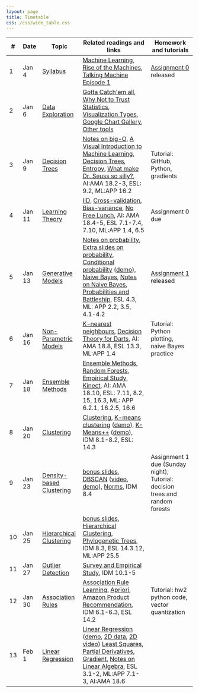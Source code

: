 ```yaml
---
layout: page
title: Timetable
css: /css/wide_table.css
---
```


| # | Date | Topic | Related readings and links | Homework and tutorials |
|---|--------|--------|---------------------------|--------------------|
| 1 | Jan 4 | [Syllabus](https://github.com/UBC-CS/cpsc340/raw/master/lectures/L1.pdf) | [Machine Learning](https://en.wikipedia.org/wiki/Machine_learning), [Rise of the Machines](http://www.economist.com/news/briefing/21650526-artificial-intelligence-scares-peopleexcessively-so-rise-machines), [Talking Machine Episode 1](http://www.thetalkingmachines.com/blog/2015/1/1/hello-world) | [Assignment 0](https://github.com/UBC-CS/cpsc340/raw/master/assignments/a0.zip) released
| 2 | Jan 6 | [Data Exploration](https://github.com/UBC-CS/cpsc340/raw/master/lectures/L2.pdf) | [Gotta Catch'em all](http://datagenetics.com/blog/april32016/index.html), [Why Not to Trust Statistics](https://mathwithbaddrawings.com/2016/07/13/why-not-to-trust-statistics/), [Visualization Types](http://guides.library.duke.edu/datavis/vis_types), [Google Chart Gallery](https://developers.google.com/chart/interactive/docs/gallery?hl=en), [Other tools](http://selection.datavisualization.ch/) |
| 3 | Jan 9 | [Decision Trees](https://github.com/UBC-CS/cpsc340/raw/master/lectures/L3.pdf) | [Notes on big-O](https://www.cs.ubc.ca/~schmidtm/Courses/340-F15/notes_BigO.pdf), [A Visual Introduction to Machine Learning](http://www.r2d3.us/visual-intro-to-machine-learning-part-1), [Decision Trees](https://en.wikipedia.org/wiki/Decision_tree_learning), [Entropy](https://en.wikipedia.org/wiki/Entropy_(information_theory)), [What make Dr. Seuss so silly?](https://www.washingtonpost.com/news/morning-mix/wp/2015/12/02/scientists-have-figured-out-what-makes-dr-seuss-so-silly/), AI:AMA 18.2-3, ESL: 9.2, ML:APP 16.2 | Tutorial: GitHub, Python, gradients |
| 4 | Jan 11 | [Learning Theory](https://github.com/UBC-CS/cpsc340/raw/master/lectures/L4.pdf) | [IID](https://en.wikipedia.org/wiki/Independent_and_identically_distributed_random_variables), [Cross-validation](https://en.wikipedia.org/wiki/Cross-validation_(statistics)), [Bias-variance](https://en.wikipedia.org/wiki/Bias%E2%80%93variance_tradeoff), [No Free Lunch](http://dml.cs.byu.edu/~cgc/docs/mldm_tools/Reading/LCG.pdf), AI: AMA 18.4-5, ESL 7.1-7.4, 7.10, ML:APP 1.4, 6.5 | Assignment 0 due |
| 5 | Jan 13 | [Generative Models](https://github.com/UBC-CS/cpsc340/raw/master/lectures/L5.pdf) | [Notes on probability](https://www.cs.ubc.ca/~schmidtm/Courses/340-F15/notes_probability.pdf), [Extra slides on probability](https://github.com/UBC-CS/cpsc340/raw/master/lectures/probability_notes.pdf), [Conditional probability](https://en.wikipedia.org/wiki/Conditional_probability) ([demo](http://setosa.io/ev/conditional-probability/)), [Naive Bayes](https://en.wikipedia.org/wiki/Naive_Bayes_classifier), [Notes on Naive Bayes](http://www.cs.ubc.ca/~schmidtm/Courses/540-F14/naiveBayes.pdf), [Probabilities and Battleship](http://datagenetics.com/blog/december32011/index.html), ESL 4.3, ML: APP 2.2, 3.5, 4.1-4.2 | [Assignment 1](https://github.com/UBC-CS/cpsc340/raw/master/assignments/a1.zip) released |
| 6 | Jan 16 | [Non-Parametric Models](https://github.com/UBC-CS/cpsc340/raw/master/lectures/L6.pdf) | [K-nearest neighbours](https://en.wikipedia.org/wiki/K-nearest_neighbors_algorithm), [Decision Theory for Darts](http://www.datagenetics.com/blog/january12012/index.html), AI: AMA 18.8, ESL 13.3, ML:APP 1.4 | Tutorial: Python plotting, naive Bayes practice |
| 7 | Jan 18 | [Ensemble Methods](https://github.com/UBC-CS/cpsc340/raw/master/lectures/L7.pdf) | [Ensemble Methods](https://en.wikipedia.org/wiki/Ensemble_learning), [Random Forests](https://en.wikipedia.org/wiki/Random_forest), [Empirical Study](http://jmlr.org/papers/volume15/delgado14a/delgado14a.pdf), [Kinect](https://www.microsoft.com/en-us/research/wp-content/uploads/2016/02/BodyPartRecognition.pdf), AI: AMA 18.10, ESL: 7.11, 8.2, 15, 16.3, ML: APP 6.2.1, 16.2.5, 16.6 |
| 8 | Jan 20 | [Clustering](https://github.com/UBC-CS/cpsc340/raw/master/lectures/L8.pdf) | [Clustering](https://en.wikipedia.org/wiki/Cluster_analysis), [K-means clustering](https://en.wikipedia.org/wiki/K-means_clustering) ([demo](https://www.naftaliharris.com/blog/visualizing-k-means-clustering/)), [K-Means++](http://ilpubs.stanford.edu:8090/778/1/2006-13.pdf) ([demo](https://www.youtube.com/watch?v=BIQDlmZDuf8)), IDM 8.1-8.2, ESL: 14.3 | |
| 9 | Jan 23 | [Density-based Clustering](https://github.com/UBC-CS/cpsc340/raw/master/lectures/L9.pdf) | [bonus slides](https://github.com/UBC-CS/cpsc340/raw/master/lectures/L9bonus.pdf), [DBSCAN](https://en.wikipedia.org/wiki/DBSCAN) ([video](https://www.cs.ubc.ca/~schmidtm/Courses/340-F16/dbscan.mov), [demo](https://www.naftaliharris.com/blog/visualizing-dbscan-clustering/)), [Norms](https://en.wikipedia.org/wiki/Norm_(mathematics)), IDM 8.4 | Assignment 1 due (Sunday night), Tutorial: decision trees and random forests |
| 10 | Jan 25 | [Hierarchical Clustering](https://github.com/UBC-CS/cpsc340/raw/master/lectures/L10.pdf) | [bonus slides](https://github.com/UBC-CS/cpsc340/raw/master/lectures/L10bonus.pdf), [Hierarchical Clustering](https://en.wikipedia.org/wiki/Hierarchical_clustering), [Phylogenetic Trees](https://en.wikipedia.org/wiki/Phylogenetic_tree), IDM 8.3, ESL 14.3.12, ML:APP 25.5 |  
| 11 | Jan 27 | [Outlier Detection](https://github.com/UBC-CS/cpsc340/raw/master/lectures/L11.pdf) | [Survey and Empirical Study](http://journals.plos.org/plosone/article?id=10.1371%2Fjournal.pone.0152173), IDM 10.1-5 |
| 12 | Jan 30 | [Association Rules](https://github.com/UBC-CS/cpsc340/raw/master/lectures/L12.pdf) | [Association Rule Learning](https://en.wikipedia.org/wiki/Association_rule_learning), [Apriori](https://en.wikipedia.org/wiki/Apriori_algorithm), [Amazon Product Recommendation](https://www.cs.umd.edu/~samir/498/Amazon-Recommendations.pdf), IDM 6.1-6.3, ESL 14.2   | Tutorial: hw2 python code, vector quantization
| 13 | Feb 1 | [Linear Regression](https://github.com/UBC-CS/cpsc340/raw/master/lectures/L13.pdf) | [Linear Regression](http://datagenetics.com/blog/august12013/index.html) ([demo](http://setosa.io/ev/ordinary-least-squares-regression/), [2D data](linear.mp4), [2D video](linear2.mp4)) [Least Squares](https://en.wikipedia.org/wiki/Ordinary_least_squares), [Partial Derivatives](https://en.wikipedia.org/wiki/Partial_derivative), [Gradient](https://en.wikipedia.org/wiki/Gradient), [Notes on Linear Algebra](https://www.cs.ubc.ca/~schmidtm/Documents/2009_Notes_LinearAlgebra.pdf), ESL 3.1-2, ML:APP 7.1-3, AI:AMA 18.6 |
<!--

| 14 | Feb 3 | [Non-Linear Regression](https://github.com/UBC-CS/cpsc340/raw/master/lectures/L14.pdf) | [bonus slides](https://github.com/UBC-CS/cpsc340/raw/master/lectures/L14bonus.pdf), [Fluid simulation paper](https://www.inf.ethz.ch/personal/ladickyl/fluid_sigasia15.pdf), [Fluid simulation video](https://www.youtube.com/watch?v=kGB7Wd9CudA), [Linear/Quadratic Gradients](https://www.cs.ubc.ca/~schmidtm/Courses/340-F16/linearQuadraticGradients.pdf), ESL 5.1, 6.3, and 6.7 |
| 15 | Feb 6 | Regularization | [RBF video](https://www.cs.ubc.ca/~schmidtm/Courses/340-F16/rbf.mp4) [RBF and Regularization video](https://www.cs.ubc.ca/~schmidtm/Courses/340-F16/rbf2.mp4), ESL 3.4, ML:APP 7.5, AI:AMA 18.4 | hw2 due (Sunday night), Tutorial: hw3 practice problems |

Fri Oct 14  
[Gradient Descent](L16.pdf) [Gradient Descent](https://en.wikipedia.org/wiki/Gradient_descent)  
ML:APP 7.4 Mon Oct 17  
[Logistic Regression](L17.pdf) [Gmail Priority Inbox](http://static.googleusercontent.com/media/research.google.com/en//pubs/archive/36955.pdf)  
ESL 4.4, ML:APP 8.1-3, AI:AMA 18.9

Wed Oct 19  
[Support Vector Machines](L18.pdf) [Support Vector Machines](https://en.wikipedia.org/wiki/Support_vector_machine)  
ESL 4.5 and 12.1-2, ML:APP 14.5 Assignment 3 due  
[Tutorial 6](T6.pdf) Fri Oct 21  

[Kernel Methods](L19.pdf) ESL 12.3, ML:APP 14.1-4 Mon Oct 24  
[Stochastic Gradient](L20.pdf) [Stochastic Gradient](https://en.wikipedia.org/wiki/Stochastic_gradient_descent)  
ML:APP 8.5 Wed Oct 26  
[Feature Selection](L21.pdf) ESL 3.3 Fri Oct 28  
Midterm Mon Oct 31  
[L1-Regularization](L22.pdf) [Maximum Likelihood Estimation](https://en.wikipedia.org/wiki/Maximum_likelihood_estimation)  
ESL 3.4, ML:APP 13.3-4 [Assignment 4](a4.pdf) [a4.zip](a4.zip) Wed Nov 2  
[Multi-Class Regression](L23.pdf) ML:APP 8.3.7 and 9.3-5, ESL 4.4 [Tutorial 8](T8.pdf) Fri Nov 4  
[Principal Component Analysis](L24.pdf) [Principal Component Analysis](https://en.wikipedia.org/wiki/Principal_component_analysis)  
ESL 14.5, IDM B.1, ML:APP 12.2 Mon Nov 7  
[More PCA](L25.pdf) [SVD](https://en.wikipedia.org/wiki/Singular_value_decomposition) [Eigenfaces](https://en.wikipedia.org/wiki/Eigenface) Wed Nov 9  
[Sparse Matrix Factorization](L26.pdf) [Non-Negative Matrix Factorization](https://en.wikipedia.org/wiki/Non-negative_matrix_factorization)  
ESL 14.6, ML: APP 13.8 [Tutorial 9](T9.pdf) Mon Nov 14  
[Recommender Systems](L27.pdf) [Recommender Systems](https://en.wikipedia.org/wiki/Recommender_system) [Netflix Prize](https://en.wikipedia.org/wiki/Netflix_Prize) [Assignment 5](a5.pdf) [a5.zip](a5.zip)  
Assignment 4 due Wed Nov 16  
[Multi-Dimensional Scaling](L28.pdf) [Nonlinear Dimensionality Reduction](https://en.wikipedia.org/wiki/Nonlinear_dimensionality_reduction)  
ESL 14.8-9, IDM B.2 [Tutorial 10](T10.pdf) Fri Nov 18  
[Neural Networks](L29.pdf) [Google Video](https://www.youtube.com/watch?v=bHvf7Tagt18) [Fortune Article](http://fortune.com/ai-artificial-intelligence-deep-machine-learning/)  
ML:APP 16.5, ESL 11.1-4, AI: AMA 18.7 [Assignment 6](a6.pdf) [a6.zip](a6.zip) Mon Nov 21  
[Deep Learning](L30.pdf) [Web book](http://neuralnetworksanddeeplearning.com)  
ML:APP 28.3, ESL 11.5 Wed Nov 23  
[Convolutional Neural Networks](L31.pdf) [Convolutional Neural Networks](https://en.wikipedia.org/wiki/Convolutional_neural_network) [AlexNet](https://papers.nips.cc/paper/4824-imagenet-classification-with-deep-convolutional-neural-networks.pdf)  
ML:APP 28.4, ESL 11.7 [Tutorial 11](T11.pdf) Fri Nov 25  
[More CNNs](L32.pdf) Assignment 5 due Mon Nov 28  
[Ranking](L33.pdf) [PageRank Slides](http://www.stat.cmu.edu/~ryantibs/datamining/lectures/03-pr.pdf
), [PageRank math/code](https://uu.diva-portal.org/smash/get/diva2:536076/FULLTEXT01.pdf)  
ESL 14.10, ML:APP 9.7, AI: AMA 22.3 Wed Nov 30  
[Semi-Supervised Learning](L34.pdf) [Semi-Supervised Learning](https://en.wikipedia.org/wiki/Semi-supervised_learning) [Label Propagation at Google](https://research.googleblog.com/2016/10/graph-powered-machine-learning-at-google.html) [Tutorial 12](T12.pdf) Fri Dec 2  
[Course Review/Preview](L35.pdf) Assignment 6 due

-->
